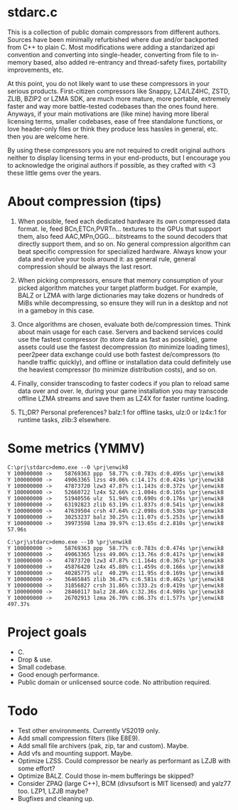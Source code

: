 # stdarc.c

This is a collection of public domain compressors from different authors. Sources have been minimally refurbished where due and/or backported from C++ to plain C. Most modifications were adding a standarized api convention and converting into single-header, converting from file to in-memory based, also added re-entrancy and thread-safety fixes, portability improvements, etc.

At this point, you do not likely want to use these compressors in your serious products. First-citizen compressors like Snappy, LZ4/LZ4HC, ZSTD, ZLIB, BZIP2 or LZMA SDK, are much more mature, more portable, extremely faster and way more battle-tested codebases than the ones found here. Anyways, if your main motivations are (like mine) having more liberal licensing terms, smaller codebases, ease of free standalone functions, or love header-only files or think they produce less hassles in general, etc. then you are welcome here.

By using these compressors you are not required to credit original authors neither to display licensing terms in your end-products, but I encourage you to acknowledge the original authors if possible, as they crafted with <3 these little gems over the years.

# About compression (tips)

1. When possible, feed each dedicated hardware its own compressed data format. Ie, feed BCn,ETCn,PVRTn... textures to the GPUs that support them, also feed AAC,MPn,OGG... bitstreams to the sound decoders that directly support them, and so on. No general compression algorithm can beat specific compression for specialized hardware. Always know your data and evolve your tools around it: as general rule, general compression should be always the last resort.

1. When picking compressors, ensure that memory consumption of your picked algorithm matches your target platform budget. For example, BALZ or LZMA with large dictionaries may take dozens or hundreds of MiBs while decompressing, so ensure they will run in a desktop and not in a gameboy in this case.

1. Once algorithms are chosen, evaluate both de/compression times. Think about main usage for each case. Servers and backend services could use the fastest compressor (to store data as fast as possible), game assets could use the fastest decompression (to minimize loading times), peer2peer data exchange could use both fastest de/compressors (to handle traffic quickly), and offline or installation data could definitely use the heaviest compressor (to minimize distribution costs), and so on.

1. Finally, consider transcoding to faster codecs if you plan to reload same data over and over. Ie, during your game installation you may transcode offline LZMA streams and save them as LZ4X for faster runtime loading.

1. TL;DR? Personal preferences? balz:1 for offline tasks, ulz:0 or lz4x:1 for runtime tasks, zlib:3 elsewhere.

# Some metrics (YMMV)

```
C:\prj\stdarc>demo.exe --0 \prj\enwik8
Y 100000000 ->    58769363 ppp  58.77% c:0.783s d:0.495s \prj\enwik8
Y 100000000 ->    49063365 lzss 49.06% c:14.17s d:0.424s \prj\enwik8
Y 100000000 ->    47873720 lzw3 47.87% c:1.143s d:0.372s \prj\enwik8
Y 100000000 ->    52660722 lz4x 52.66% c:1.004s d:0.165s \prj\enwik8
Y 100000000 ->    51940556 ulz  51.94% c:0.690s d:0.176s \prj\enwik8
Y 100000000 ->    63192823 zlib 63.19% c:1.837s d:0.541s \prj\enwik8
Y 100000000 ->    47639504 crsh 47.64% c:2.098s d:0.530s \prj\enwik8
Y 100000000 ->    30253237 balz 30.25% c:11.07s d:5.253s \prj\enwik8
Y 100000000 ->    39973598 lzma 39.97% c:13.65s d:2.810s \prj\enwik8
57.96s
```

```
C:\prj\stdarc>demo.exe --10 \prj\enwik8
Y 100000000 ->    58769363 ppp  58.77% c:0.783s d:0.474s \prj\enwik8
Y 100000000 ->    49063365 lzss 49.06% c:13.76s d:0.417s \prj\enwik8
Y 100000000 ->    47873720 lzw3 47.87% c:1.164s d:0.367s \prj\enwik8
Y 100000000 ->    45876420 lz4x 45.88% c:1.459s d:0.166s \prj\enwik8
Y 100000000 ->    40285775 ulz  40.29% c:11.95s d:0.169s \prj\enwik8
Y 100000000 ->    36465845 zlib 36.47% c:6.581s d:0.462s \prj\enwik8
Y 100000000 ->    31856827 crsh 31.86% c:333.2s d:0.419s \prj\enwik8
Y 100000000 ->    28460117 balz 28.46% c:32.36s d:4.989s \prj\enwik8
Y 100000000 ->    26702913 lzma 26.70% c:86.37s d:1.577s \prj\enwik8
497.37s
```

# Project goals
- C.
- Drop & use.
- Small codebase.
- Good enough performance.
- Public domain or unlicensed source code. No attribution required.

# Todo
- Test other environments. Currently VS2019 only.
- Add small compression filters (like E8E9).
- Add small file archivers (pak, zip, tar and custom). Maybe.
- Add vfs and mounting support. Maybe.
- Optimize LZSS. Could compressor be nearly as performant as LZJB with some effort?
- Optimize BALZ. Could those in-mem bufferings be skipped?
- Consider ZPAQ (large C++), BCM (divsufsort is MIT licensed) and yalz77 too. LZP1, LZJB maybe?
- Bugfixes and cleaning up.
